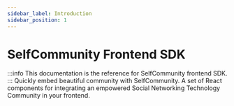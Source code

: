```yaml
---
sidebar_label: Introduction
sidebar_position: 1
---
```


# SelfCommunity Frontend SDK

:::info
This documentation is the reference for SelfCommunity frontend SDK.
:::
Quickly embed beautiful community with SelfCommunity. A set of React components for integrating an empowered Social Networking Technology Community in your frontend.


